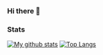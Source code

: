 ### Hi there 👋

<!--
**mtkwT/mtkwT** is a ✨ _special_ ✨ repository because its `README.md` (this file) appears on your GitHub profile.

Here are some ideas to get you started:

- 🔭 I’m currently working on ...
- 🌱 I’m currently learning ...
- 👯 I’m looking to collaborate on ...
- 🤔 I’m looking for help with ...
- 💬 Ask me about ...
- 📫 How to reach me: ...
- 😄 Pronouns: ...
- ⚡ Fun fact: ...
-->

### Stats

[![My github stats](https://github-readme-stats.vercel.app/api?username=mtkwT&count_private=true&hide=prs,issues,contribs)](https://github.com/anuraghazra/github-readme-stats) [![Top Langs](https://github-readme-stats.vercel.app/api/top-langs/?username=mtkwT&hide=javascript,html,css,jupyter%20notebook)](https://github.com/anuraghazra/github-readme-stats)
